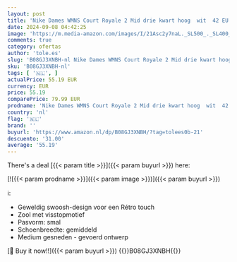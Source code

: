 ```yaml
---
layout: post
title: 'Nike Dames WMNS Court Royale 2 Mid drie kwart hoog  wit  42 EU'
date: 2024-09-08 04:42:25
image: 'https://m.media-amazon.com/images/I/21Asc2y7naL._SL500_._SL400_.jpg'
comments: true
category: ofertas
author: 'tole.es'
slug: 'B08GJ3XNBH-nl Nike Dames WMNS Court Royale 2 Mid drie kwart hoog wit 42 EU'
sku: 'B08GJ3XNBH-nl'
tags: [ '🇳🇱', ]
actualPrice: 55.19 EUR
currency: EUR
price: 55.19
comparePrice: 79.99 EUR
prodname: 'Nike Dames WMNS Court Royale 2 Mid drie kwart hoog  wit  42 EU'
country: 'nl'
flag: '🇳🇱'
brand: ''
buyurl: 'https://www.amazon.nl/dp/B08GJ3XNBH/?tag=tolees0b-21'
descuento: '31.00'
average: '55.19'
---
```


There's a deal [{{< param title >}}]({{< param buyurl >}})  here:

[![{{< param prodname >}}]({{< param image >}})]({{< param buyurl >}})

ℹ️:

- Geweldig swoosh-design voor een Rétro touch
- Zool met visstopmotief
- Pasvorm: smal
- Schoenbreedte: gemiddeld
- Medium gesneden - gevoerd ontwerp

[🛒 Buy it now!!]({{< param buyurl >}})
{{<world>}}B08GJ3XNBH{{</world>}}
